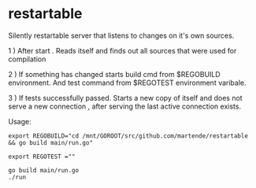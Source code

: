 # restartable

Silently restartable server that listens to changes on it's own sources.

1 ) After start . Reads itself and finds out all sources that were used for compilation

2 ) If something has changed starts build cmd from $REGOBUILD environment. And test command from $REGOTEST environment varibale.

3 ) If tests successfully passed. Starts a new copy of itself and does not serve a new connection , after serving the last active connection exists.

Usage: 
```
export REGOBUILD="cd /mnt/GOROOT/src/github.com/martende/restartable && go build main/run.go"
  
export REGOTEST =""

go build main/run.go
./run
```

